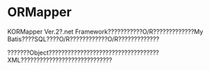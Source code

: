 ORMapper
========

KORMapper Ver.2?.net Framework???????????O/R?????????????My Batis????SQL????O/R????????????O/R?????????????

???????Object???????????????????????????????????XML?????????????????????????????
